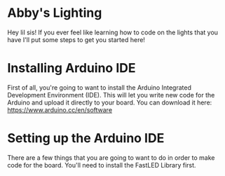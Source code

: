 # Abby's Lighting
Hey lil sis! If you ever feel like learning how to code on the lights that you have I'll put some steps to get you started here!

# Installing Arduino IDE
First of all, you're going to want to install the Arduino Integrated Development Environment (IDE). This will let you write new code for the Arduino and upload it directly to your board. 
You can download it here: https://www.arduino.cc/en/software

# Setting up the Arduino IDE
There are a few things that you are going to want to do in order to make code for the board. You'll need to install the FastLED Library first.
